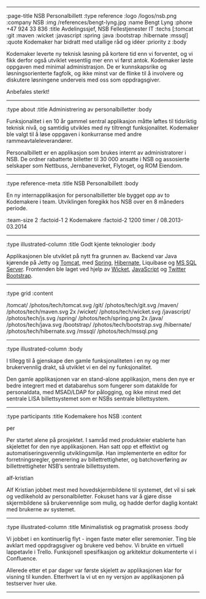 --------------------------------------------------------------------------------
:page-title NSB Personalbillett
:type reference
:logo /logos/nsb.png
:company NSB
:img /references/bengt-lyng.jpg
:name Bengt Lyng
:phone +47 924 33 836
:title Avdelingssjef, NSB Fellestjenester IT
:techs [:tomcat :git :maven :wicket :javascript :spring :java :bootstrap :hibernate :mssql]
:quote Kodemaker har bidratt med utallige råd og idéer
:priority z
:body

Kodemaker leverte ny teknisk løsning på kortere tid enn vi
forventet, og vi fikk derfor også utviklet vesentlig mer enn vi
først antok. Kodemaker løste oppgaven med minimal administrasjon. De
er kunnskapsrike og løsningsorienterte fagfolk, og ikke minst var de
flinke til å involvere og diskutere løsningene underveis med oss som
oppdragsgiver.

Anbefales sterkt!

--------------------------------------------------------------------------------
:type about
:title Administrering av personalbilletter
:body

Funksjonalitet i en 10 år gammel sentral applikasjon måtte løftes til tidsriktig
teknisk nivå, og samtidig utvikles med ny tiltrengt funksjonalitet. Kodemaker
ble valgt til å løse oppgaven i konkurranse med andre rammeavtaleleverandører.

Personalbillett er en applikasjon som brukes internt av administratorer i NSB.
De ordner rabatterte billetter til 30 000 ansatte i NSB og assosierte selskaper
som Nettbuss, Jernbaneverket, Flytoget, og ROM Eiendom.

--------------------------------------------------------------------------------
:type reference-meta
:title NSB Personalbillett
:body

En ny internapplikasjon for personalbilletter ble bygget opp av to Kodemakere
i team. Utviklingen foregikk hos NSB over en 8 måneders periode.

:team-size 2
:factoid-1 2 Kodemakere
:factoid-2 1200 timer / 08.2013-03.2014

--------------------------------------------------------------------------------
:type illustrated-column
:title Godt kjente teknologier
:body

Applikasjonen ble utviklet på nytt fra grunnen av. Backend var Java kjørende på
Jetty og [Tomcat](/tomcat/), med [Spring](/spring/), [Hibernate](/hibernate/),
Liquibase og [MS SQL Server](/mssql/). Frontenden ble laget ved hjelp av
[Wicket](/wicket/), [JavaScript](/javascript/) og [Twitter Bootstrap](/bootstrap/).

--------------------------------------------------------------------------------
:type grid
:content

/tomcat/                           /photos/tech/tomcat.svg
/git/                              /photos/tech/git.svg
/maven/                            /photos/tech/maven.svg 2x
/wicket/                           /photos/tech/wicket.svg
/javascript/                       /photos/tech/js.svg
/spring/                           /photos/tech/spring.png 2x
/java/                             /photos/tech/java.svg
/bootstrap/                        /photos/tech/bootstrap.svg
/hibernate/                        /photos/tech/hibernate.svg
/mssql/                            /photos/tech/mssql.png

--------------------------------------------------------------------------------
:type illustrated-column
:body

I tillegg til å gjenskape den gamle funksjonaliteten i en ny og mer
brukervennlig drakt, så utviklet vi en del ny funksjonalitet.

Den gamle applikasjonen var en stand-alone applikasjon, mens den nye er bedre
integrert med et databarehus som fungerer som datakilde for personaldata, med
MSAD/LDAP for pålogging, og ikke minst med det sentrale LISA billettsystemet
som er NSBs sentrale billettsystem.

--------------------------------------------------------------------------------
:type participants
:title Kodemakere hos NSB
:content

per

Per startet alene på prosjektet. I samråd med produkteier etablerte han
skjelettet for den nye applikasjonen. Han satt opp et effektivt og
automatiseringsvennlig utviklingsmiljø. Han implementerte en editor for
forretningsregler, generering av billettrettigheter, og batchoverføring av
billettrettigheter NSB’s sentrale billettsystem.

alf-kristian

Alf Kristian jobbet mest med hovedskjermbildene til systemet, det vil si søk og
vedlikehold av personalbiletter. Fokuset hans var å gjøre disse skjermbildene så
brukervennlige som mulig, og hadde derfor daglig kontakt med brukerne av
systemet.

--------------------------------------------------------------------------------
:type illustrated-column
:title Minimalistisk og pragmatisk prosess
:body

Vi jobbet i en kontinuerlig flyt - ingen faste møter eller seremonier. Ting ble
avklart med oppdragsgiver og brukere ved behov. Vi brukte en virtuell lappetavle
i Trello. Funksjonell spesifikasjon og arkitektur dokumenterte vi i Confluence.

Allerede etter et par dager var første skjelett av applikasjonen klar for
visning til kunden. Etterhvert la vi ut en ny versjon av applikasjonen på
testserver hver uke.

--------------------------------------------------------------------------------
